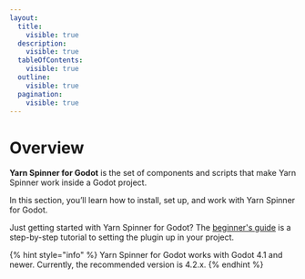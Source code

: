 ```yaml
---
layout:
  title:
    visible: true
  description:
    visible: true
  tableOfContents:
    visible: true
  outline:
    visible: true
  pagination:
    visible: true
---
```


# Overview

**Yarn Spinner for Godot** is the set of components and scripts that make Yarn Spinner work inside a Godot project.

In this section, you’ll learn how to install, set up, and work with Yarn Spinner for Godot.

Just getting started with Yarn Spinner for Godot? The [beginner's guide](../../beginners-guide/using-a-game-engine/yarn-spinner-for-godot.md) is a step-by-step tutorial to setting the plugin up in your project.

{% hint style="info" %}
Yarn Spinner for Godot works with Godot 4.1 and newer. Currently, the recommended version is 4.2.x.
{% endhint %}
